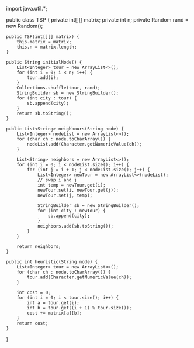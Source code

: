 import java.util.*;

public class TSP {
    private int[][] matrix;
    private int n;
    private Random rand = new Random();

    public TSP(int[][] matrix) {
        this.matrix = matrix;
        this.n = matrix.length;
    }

    public String initialNode() {
        List<Integer> tour = new ArrayList<>();
        for (int i = 0; i < n; i++) {
            tour.add(i);
        }
        Collections.shuffle(tour, rand);
        StringBuilder sb = new StringBuilder();
        for (int city : tour) {
            sb.append(city);
        }
        return sb.toString();
    }

    public List<String> neighbours(String node) {
        List<Integer> nodeList = new ArrayList<>();
        for (char ch : node.toCharArray()) {
            nodeList.add(Character.getNumericValue(ch));
        }

        List<String> neighbors = new ArrayList<>();
        for (int i = 0; i < nodeList.size(); i++) {
            for (int j = i + 1; j < nodeList.size(); j++) {
                List<Integer> newTour = new ArrayList<>(nodeList);
                // swap i and j
                int temp = newTour.get(i);
                newTour.set(i, newTour.get(j));
                newTour.set(j, temp);

                StringBuilder sb = new StringBuilder();
                for (int city : newTour) {
                    sb.append(city);
                }
                neighbors.add(sb.toString());
            }
        }

        return neighbors;
    }

    public int heuristic(String node) {
        List<Integer> tour = new ArrayList<>();
        for (char ch : node.toCharArray()) {
            tour.add(Character.getNumericValue(ch));
        }

        int cost = 0;
        for (int i = 0; i < tour.size(); i++) {
            int a = tour.get(i);
            int b = tour.get((i + 1) % tour.size());
            cost += matrix[a][b];
        }
        return cost;
    }
}
